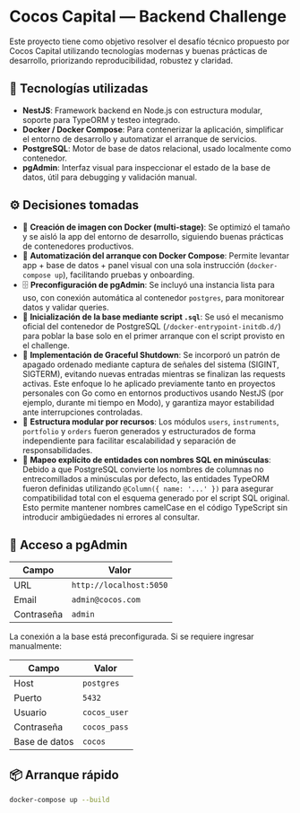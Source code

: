 # Cocos Capital — Backend Challenge

Este proyecto tiene como objetivo resolver el desafío técnico propuesto por Cocos Capital utilizando tecnologías modernas y buenas prácticas de desarrollo, priorizando reproducibilidad, robustez y claridad.

## 🚀 Tecnologías utilizadas

- **NestJS**: Framework backend en Node.js con estructura modular, soporte para TypeORM y testeo integrado.
- **Docker / Docker Compose**: Para contenerizar la aplicación, simplificar el entorno de desarrollo y automatizar el arranque de servicios.
- **PostgreSQL**: Motor de base de datos relacional, usado localmente como contenedor.
- **pgAdmin**: Interfaz visual para inspeccionar el estado de la base de datos, útil para debugging y validación manual.

## ⚙️ Decisiones tomadas

- 🔧 **Creación de imagen con Docker (multi-stage)**: Se optimizó el tamaño y se aisló la app del entorno de desarrollo, siguiendo buenas prácticas de contenedores productivos.
- 🔁 **Automatización del arranque con Docker Compose**: Permite levantar app + base de datos + panel visual con una sola instrucción (`docker-compose up`), facilitando pruebas y onboarding.
- 🗄️ **Preconfiguración de pgAdmin**: Se incluyó una instancia lista para uso, con conexión automática al contenedor `postgres`, para monitorear datos y validar queries.
- 🧱 **Inicialización de la base mediante script `.sql`**: Se usó el mecanismo oficial del contenedor de PostgreSQL (`/docker-entrypoint-initdb.d/`) para poblar la base solo en el primer arranque con el script provisto en el challenge.
- 🧘 **Implementación de Graceful Shutdown**: Se incorporó un patrón de apagado ordenado mediante captura de señales del sistema (SIGINT, SIGTERM), evitando nuevas entradas mientras se finalizan las requests activas. Este enfoque lo he aplicado previamente tanto en proyectos personales con Go como en entornos productivos usando NestJS (por ejemplo, durante mi tiempo en Modo), y garantiza mayor estabilidad ante interrupciones controladas.
- 📂 **Estructura modular por recursos**: Los módulos `users`, `instruments`, `portfolio` y `orders` fueron generados y estructurados de forma independiente para facilitar escalabilidad y separación de responsabilidades.
- 📝 **Mapeo explícito de entidades con nombres SQL en minúsculas**: Debido a que PostgreSQL convierte los nombres de columnas no entrecomillados a minúsculas por defecto, las entidades TypeORM fueron definidas utilizando `@Column({ name: '...' })` para asegurar compatibilidad total con el esquema generado por el script SQL original. Esto permite mantener nombres camelCase en el código TypeScript sin introducir ambigüedades ni errores al consultar.

## 🔐 Acceso a pgAdmin

| Campo      | Valor                   |
| ---------- | ----------------------- |
| URL        | `http://localhost:5050` |
| Email      | `admin@cocos.com`       |
| Contraseña | `admin`                 |

La conexión a la base está preconfigurada. Si se requiere ingresar manualmente:

| Campo         | Valor        |
| ------------- | ------------ |
| Host          | `postgres`   |
| Puerto        | `5432`       |
| Usuario       | `cocos_user` |
| Contraseña    | `cocos_pass` |
| Base de datos | `cocos`      |

## 📦 Arranque rápido

```bash
docker-compose up --build
```
